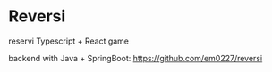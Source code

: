 # Reversi

reservi Typescript + React game

backend with Java + SpringBoot: https://github.com/em0227/reversi
